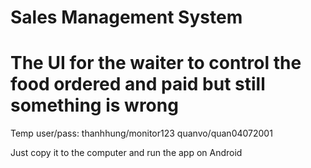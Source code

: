 # Sales Management System
# The UI for the waiter to control the food ordered and paid but still something is wrong

Temp user/pass:
 thanhhung/monitor123
 quanvo/quan04072001
 
Just copy it to the computer and run the app on Android

